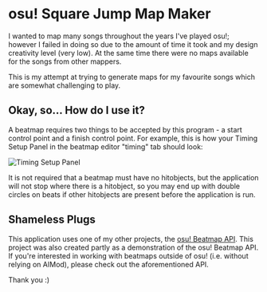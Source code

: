 osu! Square Jump Map Maker
===================

I wanted to map many songs throughout the years I've played osu!; however I failed in doing so due to the amount of time it took and my design creativity level (very low). At the same time there were no maps available for the songs from other mappers.

This is my attempt at trying to generate maps for my favourite songs which are somewhat challenging to play.

Okay, so... How do I use it?
----------------------------

A beatmap requires two things to be accepted by this program - a start control point and a finish control point. For example, this is how your Timing Setup Panel in the beatmap editor "timing" tab should look:

![](http://u.smgi.me/avm.png "Timing Setup Panel")

It is not required that a beatmap must have no hitobjects, but the application will not stop where there is a hitobject, so you may end up with double circles on beats if other hitobjects are present before the application is run.

Shameless Plugs
---------------

This application uses one of my other projects, the [osu! Beatmap API](https://github.com/smoogipooo/osu-Beatmap-API). This project was also created partly as a demonstration of the osu! Beatmap API. If you're interested in working with beatmaps outside of osu! (i.e. without relying on AIMod), please check out the aforementioned API.

Thank you :)